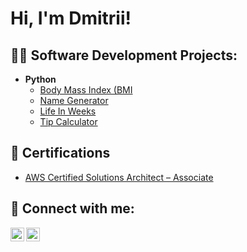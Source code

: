 <h1>Hi, I'm Dmitrii! </h1>

<h2>👨‍💻 Software Development Projects:</h2>

- <b>Python</b>
  - [Body Mass Index (BMI](https://github.com/itsdmitrii/body_mass_index)
  - [Name Generator](https://github.com/itsdmitrii/name_generator.git)
  - [Life In Weeks](https://github.com/itsdmitrii/life_in_weeks_project.git)
  - [Tip Calculator](https://github.com/itsdmitrii/tip_calculator.git)

<h2>📄 Certifications</h2>

- [AWS Certified Solutions Architect – Associate](https://aws.amazon.com/ru/certification/certified-solutions-architect-associate/)

<h2> 🤳 Connect with me:</h2>

[<img align="left" alt="DmitriiDorogov | Twitter" width="22px" src="https://cdn.jsdelivr.net/npm/simple-icons@v3/icons/twitter.svg" />][twitter]
[<img align="left" alt="DmitriiDorogov | LinkedIn" width="22px" src="https://cdn.jsdelivr.net/npm/simple-icons@v3/icons/linkedin.svg" />][linkedin]

[twitter]: https://twitter.com/DorogovDmitrii
[linkedin]: https://www.linkedin.com/in/ddmitrii/


